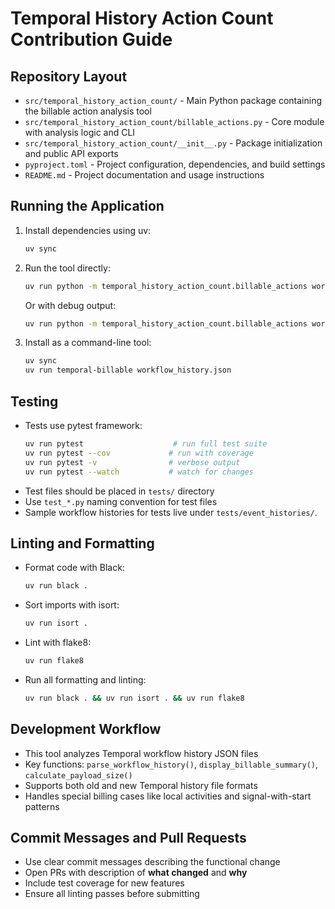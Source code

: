 # Temporal History Action Count Contribution Guide

## Repository Layout
- `src/temporal_history_action_count/` - Main Python package containing the billable action analysis tool
- `src/temporal_history_action_count/billable_actions.py` - Core module with analysis logic and CLI
- `src/temporal_history_action_count/__init__.py` - Package initialization and public API exports
- `pyproject.toml` - Project configuration, dependencies, and build settings
- `README.md` - Project documentation and usage instructions

## Running the Application
1. Install dependencies using uv:
   ```bash
   uv sync
   ```
2. Run the tool directly:
   ```bash
   uv run python -m temporal_history_action_count.billable_actions workflow_history.json
   ```
   Or with debug output:
   ```bash
   uv run python -m temporal_history_action_count.billable_actions workflow_history.json --debug
   ```
3. Install as a command-line tool:
   ```bash
   uv sync
   uv run temporal-billable workflow_history.json
   ```

## Testing
- Tests use pytest framework:
  ```bash
  uv run pytest                    # run full test suite
  uv run pytest --cov             # run with coverage
  uv run pytest -v                # verbose output
  uv run pytest --watch           # watch for changes
  ```
- Test files should be placed in `tests/` directory
- Use `test_*.py` naming convention for test files
- Sample workflow histories for tests live under `tests/event_histories/`.

## Linting and Formatting
- Format code with Black:
  ```bash
  uv run black .
  ```
- Sort imports with isort:
  ```bash
  uv run isort .
  ```
- Lint with flake8:
  ```bash
  uv run flake8
  ```
- Run all formatting and linting:
  ```bash
  uv run black . && uv run isort . && uv run flake8
  ```

## Development Workflow
- This tool analyzes Temporal workflow history JSON files
- Key functions: `parse_workflow_history()`, `display_billable_summary()`, `calculate_payload_size()`
- Supports both old and new Temporal history file formats
- Handles special billing cases like local activities and signal-with-start patterns

## Commit Messages and Pull Requests
- Use clear commit messages describing the functional change
- Open PRs with description of **what changed** and **why**
- Include test coverage for new features
- Ensure all linting passes before submitting